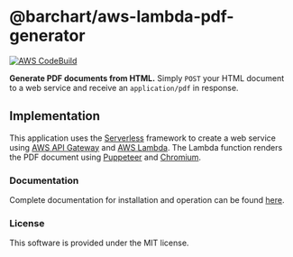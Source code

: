 # @barchart/aws-lambda-pdf-generator

[![AWS CodeBuild](https://codebuild.us-east-1.amazonaws.com/badges?uuid=eyJlbmNyeXB0ZWREYXRhIjoiTmtsZEw3M2l3cktxd3crQTJpMVVRbEUzU1dOMFBodFU0MlhaNUFZaC9kVzBIN1FYUXVVZFFUK29vcU5tazJyckNtVFFxL3BoSEdYMEk3V3dUOEhNUFhNPSIsIml2UGFyYW1ldGVyU3BlYyI6Ik84YnJJU1NUZDMvR3VLaXYiLCJtYXRlcmlhbFNldFNlcmlhbCI6MX0%3D&branch=master)](https://github.com/barchart/aws-lambda-pdf-generator)

**Generate PDF documents from HTML.** Simply ```POST``` your HTML document to a web service and receive an ```application/pdf``` in response.

## Implementation

This application uses the [Serverless](https://www.serverless.com/) framework to create a web service using [AWS API Gateway](https://aws.amazon.com/api-gateway/) and [AWS Lambda](https://aws.amazon.com/lambda/). The Lambda function renders the PDF document using [Puppeteer](https://github.com/puppeteer/puppeteer) and [Chromium](https://github.com/alixaxel/chrome-aws-lambda).

### Documentation

Complete documentation for installation and operation can be found [here](https://barchart.github.io/aws-lambda-pdf-generator/#/).

### License

This software is provided under the MIT license.

